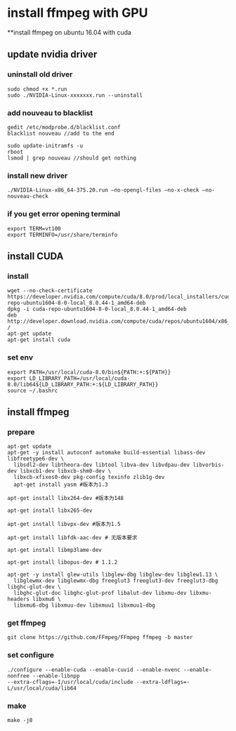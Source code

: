 # install ffmpeg with GPU
**install ffmpeg on ubuntu 16.04 with cuda 
## update nvidia driver

### uninstall old driver
```
sudo chmod +x *.run
sudo ./NVIDIA-Linux-xxxxxxx.run --uninstall
```
### add nouveau to blacklist
```
gedit /etc/modprobe.d/blacklist.conf
blacklist nouveau //add to the end

sudo update-initramfs -u
rboot
lsmod | grep nouveau //should get nothing 
```
### install new driver
```
./NVIDIA-Linux-x86_64-375.20.run –no-opengl-files –no-x-check –no-nouveau-check
```
### if you get error opening terminal
```
export TERM=vt100
export TERMINFO=/usr/share/terminfo
```
## install CUDA

### install
```
wget --no-check-certificate https://developer.nvidia.com/compute/cuda/8.0/prod/local_installers/cuda-repo-ubuntu1604-8-0-local_8.0.44-1_amd64-deb
dpkg -i cuda-repo-ubuntu1604-8-0-local_8.0.44-1_amd64-deb
deb http://developer.download.nvidia.com/compute/cuda/repos/ubuntu1604/x86_64 /
apt-get update
apt-get install cuda
```
### set env
```
export PATH=/usr/local/cuda-8.0/bin${PATH:+:${PATH}}
export LD_LIBRARY_PATH=/usr/local/cuda-8.0/lib64${LD_LIBRARY_PATH:+:${LD_LIBRARY_PATH}}
source ~/.bashrc
```

## install ffmpeg

### prepare
```
apt-get update
apt-get -y install autoconf automake build-essential libass-dev libfreetype6-dev \
  libsdl2-dev libtheora-dev libtool libva-dev libvdpau-dev libvorbis-dev libxcb1-dev libxcb-shm0-dev \
  libxcb-xfixes0-dev pkg-config texinfo zlib1g-dev
  apt-get install yasm #版本为1.3

apt-get install libx264-dev #版本为148

apt-get install libx265-dev

apt-get install libvpx-dev #版本为1.5

apt-get install libfdk-aac-dev # 无版本要求

apt-get install libmp3lame-dev

apt-get install libopus-dev # 1.1.2

apt-get -y install glew-utils libglew-dbg libglew-dev libglew1.13 \
  libglewmx-dev libglewmx-dbg freeglut3 freeglut3-dev freeglut3-dbg libghc-glut-dev \
  libghc-glut-doc libghc-glut-prof libalut-dev libxmu-dev libxmu-headers libxmu6 \
  libxmu6-dbg libxmuu-dev libxmuu1 libxmuu1-dbg
```
### get ffmpeg
```
git clone https://github.com/FFmpeg/FFmpeg ffmpeg -b master
```
### set configure
```
./configure --enable-cuda --enable-cuvid --enable-nvenc --enable-nonfree --enable-libnpp 
--extra-cflags=-I/usr/local/cuda/include --extra-ldflags=-L/usr/local/cuda/lib64
```
### make
```
make -j8
```











